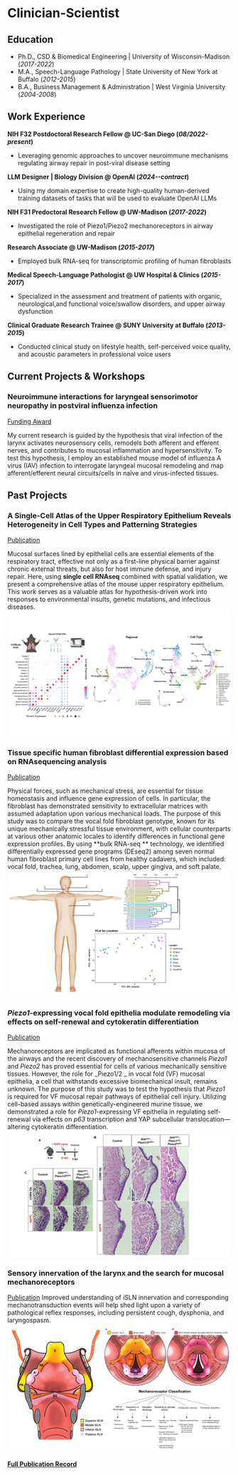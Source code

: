 # Clinician-Scientist

## Education
- Ph.D., CSD & Biomedical Engineering         | University of Wisconsin-Madison (_2017-2022_)	
- M.A.,  Speech-Language Pathology            | State University of New York at Buffalo (_2012-2015_)
- B.A.,  Business Management & Administration | West Virginia University (_2004-2008_)

## Work Experience
**NIH F32 Postdoctoral Research Fellow @ UC-San Diego (_08/2022-present_)**
- Leveraging genomic approaches to uncover neuroimmune mechanisms regulating airway repair in post-viral disease setting

**LLM Designer | Biology Division @ OpenAI (_2024--contract_)**
- Using my domain expertise to create high-quality human-derived training datasets of tasks that will be used to evaluate OpenAI LLMs

**NIH F31 Predoctoral Research Fellow @ UW-Madison (_2017-2022_)**
- Investigated the role of Piezo1/Piezo2 mechanoreceptors in airway epithelial regeneration and repair

**Research Associate @ UW-Madison (_2015-2017_)**
- Employed bulk RNA-seq for transcriptomic profiling of human fibroblasts

**Medical Speech-Language Pathologist @ UW Hospital & Clinics (_2015-2017_)**
- Specialized in the assessment and treatment of patients with organic, neurological,and functional voice/swallow disorders, and upper airway dysfunction

**Clinical Graduate Research Trainee @ SUNY University at Buffalo (_2013-2015_)**
- Conducted clinical study on lifestyle health, self-perceived voice quality, and acoustic parameters in professional voice users

## Current Projects & Workshops
### Neuroimmune interactions for laryngeal sensorimotor neuropathy in postviral influenza infection
[Funding Award](https://reporter.nih.gov/search/NzhijxcIoE-2-uPq0CEwkQ/project-details/10922743)

My current research is guided by the hypothesis that viral infection of the larynx activates neurosensory cells, remodels both afferent and efferent nerves, and contributes to mucosal inflammation and hypersensitivity. To test this hypothesis, I employ an established mouse model of influenza A virus (IAV) infection to interrogate laryngeal mucosal remodeling and map afferent/efferent neural circuits/cells in naïve and virus-infected tissues.

## Past Projects
### A Single-Cell Atlas of the Upper Respiratory Epithelium Reveals Heterogeneity in Cell Types and Patterning Strategies
[Publication](https://www.biorxiv.org/content/10.1101/2025.01.16.633456v1)

Mucosal surfaces lined by epithelial cells are essential elements of the respiratory tract, effective not only as a first-line physical barrier against chronic external threats, but also for host immune defense, and injury repair. Here, using **single cell RNAseq** combined with spatial validation, we present a comprehensive atlas of the mouse upper respiratory epithelium. This work serves as a valuable atlas for hypothesis-driven work into responses to environmental insults, genetic mutations, and infectious diseases.
![Upper Airway Epithelial Cell Populations](assets/img/umap_atlas.jpg)

### Tissue specific human fibroblast differential expression based on RNAsequencing analysis
[Publication](https://link.springer.com/article/10.1186/s12864-019-5682-5)

Physical forces, such as mechanical stress, are essential for tissue homeostasis and influence gene expression of cells. In particular, the fibroblast has demonstrated sensitivity to extracellular matrices with assumed adaptation upon various mechanical loads. The purpose of this study was to compare the vocal fold fibroblast genotype, known for its unique mechanically stressful tissue environment, with cellular counterparts at various other anatomic locales to identify differences in functional gene expression profiles. By using **bulk RNA-seq ** technology, we identified differentially expressed gene programs (DEseq2) among seven normal human fibroblast primary cell lines from healthy cadavers, which included: vocal fold, trachea, lung, abdomen, scalp, upper gingiva, and soft palate.
![Human Fibroblast Gene Profile](assets/img/RNAseq.jpg)

### _Piezo1_-expressing vocal fold epithelia modulate remodeling via effects on self-renewal and cytokeratin differentiation
[Publication](https://link.springer.com/article/10.1007/s00018-022-04622-6)

Mechanoreceptors are implicated as functional afferents within mucosa of the airways and the recent discovery of mechanosensitive channels _Piezo1_ and _Piezo2_ has proved essential for cells of various mechanically sensitive tissues. However, the role for _Piezo1/2 _ in vocal fold (VF) mucosal epithelia, a cell that withstands excessive biomechanical insult, remains unknown. The purpose of this study was to test the hypothesis that _Piezo1_ is required for VF mucosal repair pathways of epithelial cell injury. Utilizing cell-based assays within genetically-engineered murine tissue, we demonstrated a role for _Piezo1_-expressing VF epithelia in regulating self-renewal via effects on _p63_ transcription and YAP subcellular translocation—altering cytokeratin differentiation.
![Piezo1-expressing VF epithelia regulate self-renewal](assets/img/Piezo1.jpg)

### Sensory innervation of the larynx and the search for mucosal mechanoreceptors
[Publication](https://pubs.asha.org/doi/abs/10.1044/2020_JSLHR-20-00350)
Improved understanding of iSLN innervation and corresponding mechanotransduction events will help shed light upon a variety of pathological reflex responses, including persistent cough, dysphonia, and laryngospasm.
![iSLN innervation](assets/img/iSLN.jpg)

#### [**Full Publication Record**](https://scholar.google.com/citations?user=HBHi-44AAAAJ&hl=en)
